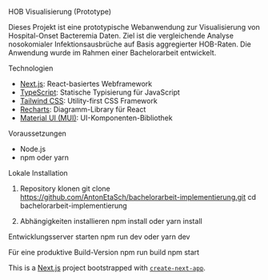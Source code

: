 HOB Visualisierung (Prototype)

Dieses Projekt ist eine prototypische Webanwendung zur Visualisierung von Hospital-Onset Bacteremia Daten. Ziel ist die vergleichende Analyse nosokomialer Infektionsausbrüche auf Basis aggregierter HOB-Raten.
Die Anwendung wurde im Rahmen einer Bachelorarbeit entwickelt.

Technologien
- [Next.js](https://nextjs.org/): React-basiertes Webframework
- [TypeScript](https://www.typescriptlang.org/): Statische Typisierung für JavaScript
- [Tailwind CSS](https://tailwindcss.com/): Utility-first CSS Framework
- [Recharts](https://recharts.org/): Diagramm-Library für React
- [Material UI (MUI)](https://mui.com/): UI-Komponenten-Bibliothek

Voraussetzungen
- Node.js
- npm oder yarn

Lokale Installation

1. Repository klonen
git clone https://github.com/AntonEtaSch/bachelorarbeit-implementierung.git
cd bachelorarbeit-implementierung

3. Abhängigkeiten installieren
npm install
oder
yarn install

Entwicklungsserver starten
npm run dev
oder
yarn dev

Für eine produktive Build-Version
npm run build
npm start

This is a [Next.js](https://nextjs.org) project bootstrapped with [`create-next-app`](https://nextjs.org/docs/app/api-reference/cli/create-next-app).
